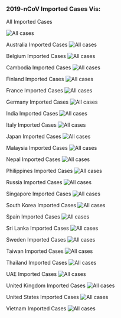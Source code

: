 ### 2019-nCoV Imported Cases Vis:

All Imported Cases

![All cases](https://github.com/SchlittDataSci/SchlittDataSci.github.io/blob/master/figs/All_imported_cases.png)

Australia Imported Cases
![All cases](https://github.com/SchlittDataSci/SchlittDataSci.github.io/blob/master/figs/Australia_imported_cases.png)

Belgium Imported Cases
![All cases](https://github.com/SchlittDataSci/SchlittDataSci.github.io/blob/master/figs/Belgium_imported_cases.png)

Cambodia Imported Cases
![All cases](https://github.com/SchlittDataSci/SchlittDataSci.github.io/blob/master/figs/Cambodia_imported_cases.png)

Finland Imported Cases
![All cases](https://github.com/SchlittDataSci/SchlittDataSci.github.io/blob/master/figs/Finland_imported_cases.png)

France Imported Cases
![All cases](https://github.com/SchlittDataSci/SchlittDataSci.github.io/blob/master/figs/France_imported_cases.png)

Germany Imported Cases
![All cases](https://github.com/SchlittDataSci/SchlittDataSci.github.io/blob/master/figs/Germany_imported_cases.png)

India Imported Cases
![All cases](https://github.com/SchlittDataSci/SchlittDataSci.github.io/blob/master/figs/India_imported_cases.png)

Italy Imported Cases
![All cases](https://github.com/SchlittDataSci/SchlittDataSci.github.io/blob/master/figs/Italy_imported_cases.png)

Japan Imported Cases
![All cases](https://github.com/SchlittDataSci/SchlittDataSci.github.io/blob/master/figs/Japan_imported_cases.png)

Malaysia Imported Cases
![All cases](https://github.com/SchlittDataSci/SchlittDataSci.github.io/blob/master/figs/Malaysia_imported_cases.png)

Nepal Imported Cases
![All cases](https://github.com/SchlittDataSci/SchlittDataSci.github.io/blob/master/figs/Nepal_imported_cases.png)

Philippines Imported Cases
![All cases](https://github.com/SchlittDataSci/SchlittDataSci.github.io/blob/master/figs/Philippines_imported_cases.png)

Russia Imported Cases
![All cases](https://github.com/SchlittDataSci/SchlittDataSci.github.io/blob/master/figs/Russia_imported_cases.png)

Singapore Imported Cases
![All cases](https://github.com/SchlittDataSci/SchlittDataSci.github.io/blob/master/figs/Singapore_imported_cases.png)

South Korea Imported Cases
![All cases](https://github.com/SchlittDataSci/SchlittDataSci.github.io/blob/master/figs/South_Korea_imported_cases.png)

Spain Imported Cases
![All cases](https://github.com/SchlittDataSci/SchlittDataSci.github.io/blob/master/figs/Spain_imported_cases.png)

Sri Lanka Imported Cases
![All cases](https://github.com/SchlittDataSci/SchlittDataSci.github.io/blob/master/figs/Sri_Lanka_imported_cases.png)

Sweden Imported Cases
![All cases](https://github.com/SchlittDataSci/SchlittDataSci.github.io/blob/master/figs/Sweden_imported_cases.png)

Taiwan Imported Cases
![All cases](https://github.com/SchlittDataSci/SchlittDataSci.github.io/blob/master/figs/Taiwan_imported_cases.png)

Thailand Imported Cases
![All cases](https://github.com/SchlittDataSci/SchlittDataSci.github.io/blob/master/figs/Thailand_imported_cases.png)

UAE Imported Cases
![All cases](https://github.com/SchlittDataSci/SchlittDataSci.github.io/blob/master/figs/UAE_imported_cases.png)

United Kingdom Imported Cases
![All cases](https://github.com/SchlittDataSci/SchlittDataSci.github.io/blob/master/figs/United_Kingdom_imported_cases.png)

United States Imported Cases
![All cases](https://github.com/SchlittDataSci/SchlittDataSci.github.io/blob/master/figs/United_States_imported_cases.png)

Vietnam Imported Cases
![All cases](https://github.com/SchlittDataSci/SchlittDataSci.github.io/blob/master/figs/Vietnam_imported_cases.png)
